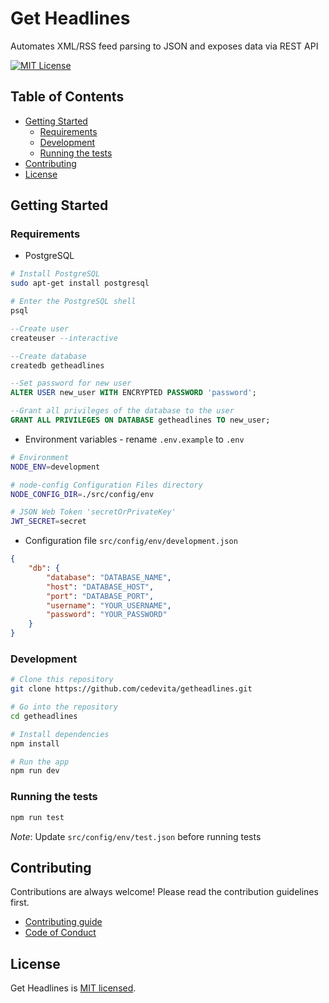 # Get Headlines
Automates XML/RSS feed parsing to JSON and exposes data via REST API

<p align="left">
  <a href="https://opensource.org/licenses/MIT" target="_blank">
    <img src="https://img.shields.io/badge/license-MIT-green.svg" alt="MIT License">
  </a>
</p>

## Table of Contents
- [Getting Started](#getting-started)
	- [Requirements](#requirements)
	- [Development](#development)
	- [Running the tests](#running-the-tests)
- [Contributing](#contributing)
- [License](#license)


## Getting Started

### Requirements

- PostgreSQL

```bash
# Install PostgreSQL
sudo apt-get install postgresql

# Enter the PostgreSQL shell
psql
```

```sql
--Create user
createuser --interactive

--Create database
createdb getheadlines

--Set password for new user
ALTER USER new_user WITH ENCRYPTED PASSWORD 'password';

--Grant all privileges of the database to the user
GRANT ALL PRIVILEGES ON DATABASE getheadlines TO new_user;
```

- Environment variables - rename `.env.example` to `.env`

```bash
# Environment
NODE_ENV=development

# node-config Configuration Files directory
NODE_CONFIG_DIR=./src/config/env

# JSON Web Token 'secretOrPrivateKey'
JWT_SECRET=secret
```

- Configuration file `src/config/env/development.json`

```json
{
	"db": {
		"database": "DATABASE_NAME",
		"host": "DATABASE_HOST",
		"port": "DATABASE_PORT",
		"username": "YOUR_USERNAME",
		"password": "YOUR_PASSWORD"
	}
}
```

### Development

```bash
# Clone this repository
git clone https://github.com/cedevita/getheadlines.git

# Go into the repository
cd getheadlines

# Install dependencies
npm install

# Run the app
npm run dev
```

### Running the tests

```bash
npm run test
```

*Note*: Update `src/config/env/test.json` before running tests

## Contributing

Contributions are always welcome! Please read the contribution guidelines first.
- [Contributing guide](.github/CONTRIBUTING.md)
- [Code of Conduct](.github/CODE_OF_CONDUCT.md)

## License

Get Headlines is [MIT licensed](.github/LICENSE.md).
